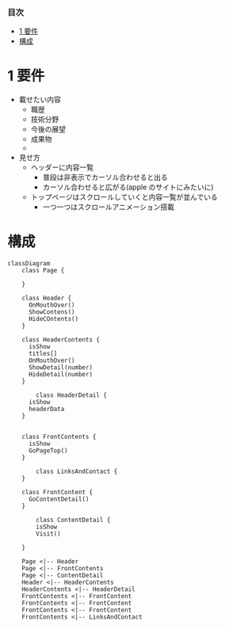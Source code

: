 ### 目次 <!-- omit in toc -->

- [1 要件](#1要件)
- [構成](#構成)

# 1 要件

- 載せたい内容
  - 職歴
  - 技術分野
  - 今後の展望
  - 成果物
  -
- 見せ方
  - ヘッダーに内容一覧
    - 普段は非表示でカーソル合わせると出る
    - カーソル合わせると広がる(apple のサイトにみたいに)
  - トップページはスクロールしていくと内容一覧が並んでいる
    - 一つ一つはスクロールアニメーション搭載

# 構成

```mermaid
classDiagram
    class Page {

    }

    class Header {
      OnMouthOver()
      ShowContens()
      HideCOntents()
    }

    class HeaderContents {
      isShow
      titles[]
      OnMouthOver()
      ShowDetail(number)
      HideDetail(number)
    }

        class HeaderDetail {
      isShow
      headerData
    }


    class FrontContents {
      isShow
      GoPageTop()
    }

        class LinksAndContact {
    }

    class FrontContent {
      GoContentDetail()
    }

        class ContentDetail {
        isShow
        Visit()

    }

    Page <|-- Header
    Page <|-- FrontContents
    Page <|-- ContentDetail
    Header <|-- HeaderContents
    HeaderContents <|-- HeaderDetail
    FrontContents <|-- FrontContent
    FrontContents <|-- FrontContent
    FrontContents <|-- FrontContent
    FrontContents <|-- LinksAndContact

```
